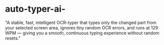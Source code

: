 # auto-typer-ai-
"A stable, fast, intelligent OCR-typer that types only the changed part from your selected screen area, ignores tiny random OCR errors, and runs at 129 WPM — giving you a smooth, continuous typing experience without random resets."
